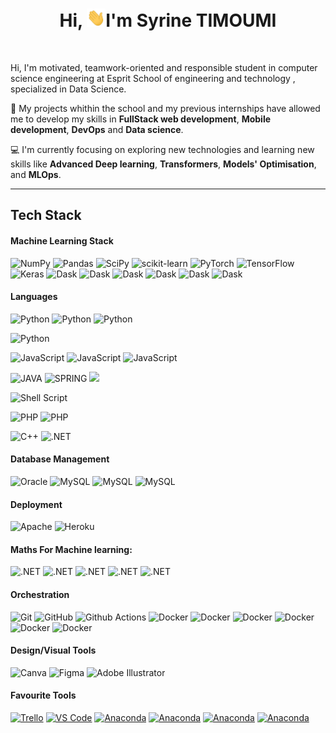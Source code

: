 <h1 align="center">Hi, <img  src="https://raw.githubusercontent.com/ABSphreak/ABSphreak/master/gifs/Hi.gif" width="30px">I'm Syrine TIMOUMI</h1>
<p align="center">
<a href="https://www.linkedin.com/in/syrine-timoumi" target="_blank"><img alt="" src="https://img.shields.io/badge/syrine timoumi-00457C?logo=linkedin&logoColor=white" style="vertical-align:center" /></a>
<a href="mailto:syrine.timoumi@esprit.tn"><img alt="" src="https://img.shields.io/badge/syrine.timoumi@esprit.tn-c12314?logo=gmail&logoColor=red" style="vertical-align:center"  /></a>
</p>

Hi, I'm motivated, teamwork-oriented and responsible student in computer science engineering at Esprit School of engineering and technology , specialized in Data
Science.

📝 My projects whithin the school and my previous internships have allowed me to develop my skills in **FullStack web development**, **Mobile development**, **DevOps** and **Data science**.

💻 I'm currently focusing on exploring new technologies and learning new skills like **Advanced Deep learning**, **Transformers**, **Models' Optimisation**, and **MLOps**.

---


## Tech Stack

#### Machine Learning Stack
![NumPy](https://img.shields.io/badge/-numpy-000?style=for-the-badge&logo=numpy)
![Pandas](https://img.shields.io/badge/-pandas-000?style=for-the-badge&logo=pandas)
![SciPy](https://img.shields.io/badge/-SciPy-000?style=for-the-badge&logo=scipy)
![scikit-learn](https://img.shields.io/badge/-scikit--learn-000?style=for-the-badge&logo=scikit-learn)
![PyTorch](https://img.shields.io/badge/-PyTorch-000?style=for-the-badge&logo=PyTorch)
![TensorFlow](https://img.shields.io/badge/-TF-000?style=for-the-badge&logo=TensorFlow)
![Keras](https://img.shields.io/badge/-Keras-000?style=for-the-badge&logo=Keras)
![Dask](https://img.shields.io/badge/-YOLO_v5-000?style=for-the-badge&logo=yolo)
![Dask](https://img.shields.io/badge/-NLTK-000?style=for-the-badge&logo=nltk)
![Dask](https://img.shields.io/badge/-Spark-000?style=for-the-badge&logo=spark)
![Dask](https://img.shields.io/badge/-CNN-000?style=for-the-badge&logo=bigdata)
![Dask](https://img.shields.io/badge/-ANN-000?style=for-the-badge&logo=bigdata)
![Dask](https://img.shields.io/badge/-RNN-000?style=for-the-badge&logo=bigdata)



#### Languages
![Python](https://img.shields.io/badge/-Python-000?style=for-the-badge&logo=python&logoColor=ffdd54)
![Python](https://img.shields.io/badge/-fast_Api-000?style=for-the-badge&logo=fastapi&logoColor=ffdd54)
![Python](https://img.shields.io/badge/-flask-000?style=for-the-badge&logo=flask&logoColor=ffdd54)

![Python](https://img.shields.io/badge/-R-000?style=for-the-badge&logo=R&logoColor=55bfdc)


![JavaScript](https://img.shields.io/badge/-JavaScript-000?style=for-the-badge&logo=javascript)
![JavaScript](https://img.shields.io/badge/-vue_js-000?style=for-the-badge&logo=vuedotjs)
![JavaScript](https://img.shields.io/badge/-node_js-000?style=for-the-badge&logo=nodedotjs)

![JAVA](https://img.shields.io/badge/-JAVA-000?style=for-the-badge&logo=java)
![SPRING](https://img.shields.io/badge/-SPRING-000?style=for-the-badge&logo=SPRING)
![](https://img.shields.io/badge/-SPRING_BOOT-000?style=for-the-badge&logo=SPRINGBOOT)


![Shell Script](https://img.shields.io/badge/-shell_script-000?style=for-the-badge&logo=gnu-bash)

![PHP](https://img.shields.io/badge/-PHP-000?style=for-the-badge&logo=php)
![PHP](https://img.shields.io/badge/-symphony-000?style=for-the-badge&logo=symphony)

![C++](https://img.shields.io/badge/-C++-000?style=for-the-badge&logo=c++)
![.NET](https://img.shields.io/badge/-.NET-000?style=for-the-badge&logo=.NET)

#### Database Management
![Oracle](https://img.shields.io/badge/-oracle-000?style=for-the-badge&logo=oracle)
![MySQL](https://img.shields.io/badge/-MySQL-000?style=for-the-badge&logo=MySQL)
![MySQL](https://img.shields.io/badge/-MongoDB-000?style=for-the-badge&logo=mongodb)
![MySQL](https://img.shields.io/badge/-PLSQL-000?style=for-the-badge&logo=plsql)

#### Deployment
![Apache](https://img.shields.io/badge/-Apache-000?style=for-the-badge&logo=apache)
![Heroku](https://img.shields.io/badge/-Heroku-000?style=for-the-badge&logo=heroku)

#### Maths For Machine learning:  
![.NET](https://img.shields.io/badge/-Probability-000?style=for-the-badge&logo=.maths)
![.NET](https://img.shields.io/badge/-Statistics-000?style=for-the-badge&logo=.maths)
![.NET](https://img.shields.io/badge/-Times_Series-000?style=for-the-badge&logo=.maths)
![.NET](https://img.shields.io/badge/-Algebra-000?style=for-the-badge&logo=.maths)
![.NET](https://img.shields.io/badge/-Discrete_Mathematics-000?style=for-the-badge&logo=.maths)

#### Orchestration
![Git](https://img.shields.io/badge/-Git-000?style=for-the-badge&logo=git)
![GitHub](https://img.shields.io/badge/-GitHub-000?style=for-the-badge&logo=github)
![Github Actions](https://img.shields.io/badge/-Github%20Actions-000?style=for-the-badge&logo=githubactions)
![Docker](https://img.shields.io/badge/-docker-000?style=for-the-badge&logo=docker)
![Docker](https://img.shields.io/badge/-jenkins-000?style=for-the-badge&logo=jenkins)
![Docker](https://img.shields.io/badge/-nexus-000?style=for-the-badge&logo=nexus)
![Docker](https://img.shields.io/badge/-docker_hub-000?style=for-the-badge&logo=docker)
![Docker](https://img.shields.io/badge/-grafana-000?style=for-the-badge&logo=grafana)
![Docker](https://img.shields.io/badge/-prometheus-000?style=for-the-badge&logo=prometheus)

#### Design/Visual Tools
![Canva](https://img.shields.io/badge/-Canva-000?style=for-the-badge&logo=canva)
![Figma](https://img.shields.io/badge/-Figma-000?style=for-the-badge&logo=figma)
![Adobe Illustrator](https://img.shields.io/badge/-Adobe_Illustrator-000?style=for-the-badge&logo=adobeillustrator)

#### Favourite Tools
[![Trello](https://img.shields.io/badge/-trello-000?style=for-the-badge&logo=trello)](https://notion.so)
[![VS Code](https://img.shields.io/badge/-Code-000?style=for-the-badge&logo=visualstudiocode)](https://code.visualstudion.com)
[![Anaconda](https://img.shields.io/badge/-Anaconda-000?style=for-the-badge&logo=Anaconda)](https://espanso.org)
[![Anaconda](https://img.shields.io/badge/-jupyter_lab-000?style=for-the-badge&logo=jupyter)](https://espanso.org)
[![Anaconda](https://img.shields.io/badge/-colab-000?style=for-the-badge&logo=googlecolab)](https://espanso.org)
[![Anaconda](https://img.shields.io/badge/-deepnote-000?style=for-the-badge&logo=deepnote)](https://espanso.org)


